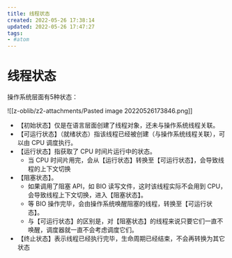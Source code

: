 ```yaml
---
title: 线程状态
created: 2022-05-26 17:38:14
updated: 2022-05-26 17:47:27
tags: 
- #atom
---
```

# 线程状态

操作系统层面有5种状态：

![[z-oblib/z2-attachments/Pasted image 20220526173846.png]]

- 【初始状态】仅是在语言层面创建了线程对象，还未与操作系统线程关联。
- 【可运行状态】（就绪状态）指该线程已经被创建（与操作系统线程关联），可以由 CPU 调度执行。
- 【运行状态】指获取了 CPU 时间片运行中的状态。
	- 当 CPU 时间片用完，会从【运行状态】转换至【可运行状态】，会导致线程的上下文切换
- 【阻塞状态】。
	- 如果调用了阻塞 API，如 BIO 读写文件，这时该线程实际不会用到 CPU，会导致线程上下文切换，进入【阻塞状态】。
	- 等 BIO 操作完毕，会由操作系统唤醒阻塞的线程，转换至【可运行状态】。
	- 与【可运行状态】的区别是，对【阻塞状态】的线程来说只要它们一直不唤醒，调度器就一直不会考虑调度它们。
- 【终止状态】表示线程已经执行完毕，生命周期已经结束，不会再转换为其它状态